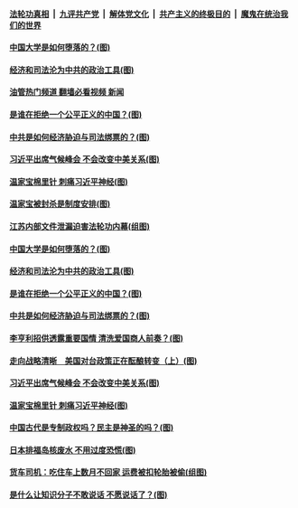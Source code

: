 ####  [法轮功真相](../../../../basic/blob/master/README.md?t=04232102) &nbsp;|&nbsp; [九评共产党](../../../../9ping.md/blob/master/README.md?t=04232102) &nbsp;|&nbsp; [解体党文化](../../../../jtdwh.md/blob/master/README.md?t=04232102)  &nbsp;|&nbsp; [共产主义的终极目的](../../../../gczydzjmd.md/blob/master/README.md?t=04232102) &nbsp;|&nbsp; [魔鬼在统治我们的世界](../../../../mgztzwmdsj.md/blob/master/README.md?t=04232102) 

#### [中国大学是如何堕落的？(图)](../pages/p4/969581.md?t=04232102) 

#### [经济和司法沦为中共的政治工具(图)](../pages/p4/969565.md?t=04232102) 

#### [油管热门频道 翻墙必看视频 新闻](http://159.65.108.143:81/youtube.html)

#### [是谁在拒绝一个公平正义的中国？(图)](../pages/p4/969568.md?t=04232102) 

#### [中共是如何经济胁迫与司法绑票的？(图)](../pages/p4/969563.md?t=04232102) 

#### [习近平出席气候峰会 不会改变中美关系(图)](../pages/p4/969502.md?t=04232102) 

#### [温家宝棉里针 刺痛习近平神经(图)](../pages/p4/969499.md?t=04232102) 




#### [温家宝被封杀是制度安排(图)](../pages/p4/969607.md?t=04232102) 

#### [江苏内部文件泄漏迫害法轮功内幕(组图)](../pages/p4/969600.md?t=04232102) 

#### [中国大学是如何堕落的？(图)](../pages/p4/969581.md?t=04232102) 

#### [经济和司法沦为中共的政治工具(图)](../pages/p4/969565.md?t=04232102) 

#### [是谁在拒绝一个公平正义的中国？(图)](../pages/p4/969568.md?t=04232102) 

#### [中共是如何经济胁迫与司法绑票的？(图)](../pages/p4/969563.md?t=04232102) 


#### [李亨利招供透露重要国情 清洗爱国商人前奏？(图)](../pages/p4/969508.md?t=04232102) 

#### [走向战略清晰　美国对台政策正在酝酿转变（上）(图)](../pages/p4/969506.md?t=04232102) 

#### [习近平出席气候峰会 不会改变中美关系(图)](../pages/p4/969502.md?t=04232102) 

#### [温家宝棉里针 刺痛习近平神经(图)](../pages/p4/969499.md?t=04232102) 



#### [中国古代是专制政权吗？民主是神圣的吗？(图)](../pages/p4/969399.md?t=04232102) 

#### [日本排福岛核废水 不用过度恐慌(图)](../pages/p4/969381.md?t=04232102) 

#### [货车司机：吃住车上数月不回家 运费被扣轮胎被偷(组图)](../pages/p4/969386.md?t=04232102) 

#### [是什么让知识分子不敢说话 不愿说话了？(图)](../pages/p4/969385.md?t=04232102) 

<img src='http://gfw-breaker.win/goodnews/indexes/p4.md' width='0px' height='0px'/>

